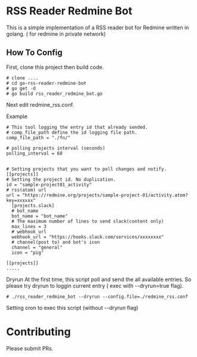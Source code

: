 # RSS Reader Redmine Bot
This is a simple implementation of a RSS reader bot for Redmine written in golang.
( for redmine in private network)

## How To Config
First, clone this project then build code.
```
# clone ....
# cd go-rss-reader-redmine-bot
# go get -d
# go build rss_reader_redmine_bot.go
```

Next edit redmine_rss.conf.

Example
```
# This tool logging the entry id that already sended.
# comp_file_path define the id logging file path.
comp_file_path = "./fn/"

# polling projects interval (seconds)
polling_interval = 60


# Setting projects that you want to poll changes and notify.
[[projects]]
# Setting the project id. No duplication.
id = "sample-project01_activity"
# rss(atom) url
url = "https://redmine.org/projects/sample-project-01/activity.atom?key=xxxxxx"
  [projects.slack]
  # bot_name
  bot_name = "bot_name"
  # The maximum number of lines to send slack(content only)
  max_lines = 3
  # webhook_url
  webhook_url = "https://hooks.slack.com/services/xxxxxxxx"
  # channel(post to) and bot's icon
  channel = "general"
  icon = "pig"

[[projects]]
.....
```

Dryrun
At the first time, this script poll and send the all available entries.
So please try dryrun to loggin current entry ( exec with --dryrun=true flag).
```
# ./rss_reader_redmine_bot --dryrun --config.file=./redmine_rss.conf
```

Setting cron to exec this script (without --dryrun flag)

# Contributing
Please submit PRs.
